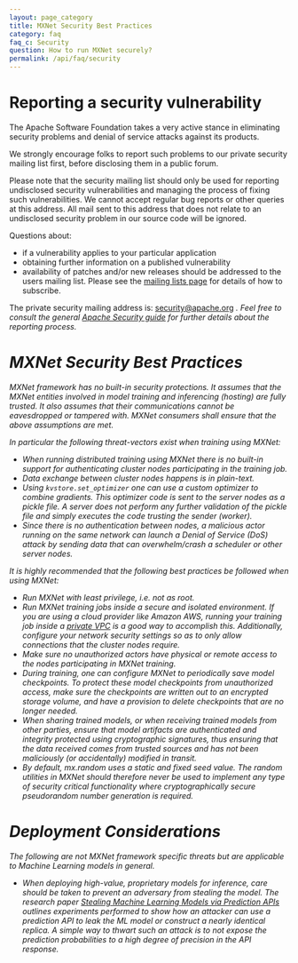 ```yaml
---
layout: page_category
title: MXNet Security Best Practices
category: faq
faq_c: Security
question: How to run MXNet securely?
permalink: /api/faq/security
---
```

<!--- Licensed to the Apache Software Foundation (ASF) under one -->
<!--- or more contributor license agreements.  See the NOTICE file -->
<!--- distributed with this work for additional information -->
<!--- regarding copyright ownership.  The ASF licenses this file -->
<!--- to you under the Apache License, Version 2.0 (the -->
<!--- "License"); you may not use this file except in compliance -->
<!--- with the License.  You may obtain a copy of the License at -->

<!---   http://www.apache.org/licenses/LICENSE-2.0 -->

<!--- Unless required by applicable law or agreed to in writing, -->
<!--- software distributed under the License is distributed on an -->
<!--- "AS IS" BASIS, WITHOUT WARRANTIES OR CONDITIONS OF ANY -->
<!--- KIND, either express or implied.  See the License for the -->
<!--- specific language governing permissions and limitations -->
<!--- under the License. -->

# Reporting a security vulnerability
The Apache Software Foundation takes a very active stance in eliminating security problems and denial of service attacks against its products.

We strongly encourage folks to report such problems to our private security mailing list first, before disclosing them in a public forum.

Please note that the security mailing list should only be used for reporting undisclosed security vulnerabilities and managing the process of fixing such vulnerabilities. We cannot accept regular bug reports or other queries at this address. All mail sent to this address that does not relate to an undisclosed security problem in our source code will be ignored.


Questions about:
* if a vulnerability applies to your particular application
* obtaining further information on a published vulnerability
* availability of patches and/or new releases
should be addressed to the users mailing list. Please see the [mailing lists page](/community/contribute#mxnet-dev-communications) for details of how to subscribe.

The private security mailing address is: <a href="mailto:security@apache.org">security@apache.org</a> <i class="far fa-envelope">. Feel free to consult the general [Apache Security guide](http://www.apache.org/security/) for further details about the reporting process.


# MXNet Security Best Practices

MXNet framework has no built-in security protections. It assumes that the MXNet entities involved in model training and inferencing (hosting) are fully trusted. It also assumes that their communications cannot be eavesdropped or tampered with. MXNet consumers shall ensure that the above assumptions are met.

In particular the following threat-vectors exist when training using MXNet:

* When running distributed training using MXNet there is no built-in support for authenticating cluster nodes participating in the training job.
* Data exchange between cluster nodes happens is in plain-text.
* Using `kvstore.set_optimizer` one can use a custom optimizer to combine gradients. This optimizer code is sent to the server nodes as a pickle file. A server does not perform any further validation of the pickle file and simply executes the code trusting the sender (worker).
* Since there is no authentication between nodes, a malicious actor running on the same network can launch a Denial of Service (DoS) attack by sending data that can overwhelm/crash a scheduler or other server nodes.

It is highly recommended that the following best practices be followed when using MXNet:

* Run MXNet with least privilege, i.e. not as root.
* Run MXNet training jobs inside a secure and isolated environment. If you are using a cloud provider like Amazon AWS, running your training job inside a [private VPC](https://aws.amazon.com/vpc/) is a good way to accomplish this. Additionally, configure your network security settings so as to only allow connections that the cluster nodes require.
* Make sure no unauthorized actors have physical or remote access to the nodes participating in MXNet training.
* During training, one can configure MXNet to periodically save model checkpoints. To protect these model checkpoints from unauthorized access, make sure the checkpoints are written out to an encrypted storage volume, and have a provision to delete checkpoints that are no longer needed.
* When sharing trained models, or when receiving trained models from other parties, ensure that model artifacts are authenticated and integrity protected using cryptographic signatures, thus ensuring that the data received comes from trusted sources and has not been maliciously (or accidentally) modified in transit.
* By default, mx.random uses a static and fixed seed value. The random utilities in MXNet should therefore never be used to implement any type of security critical functionality where cryptographically secure pseudorandom number generation is required.

# Deployment Considerations
The following are not MXNet framework specific threats but are applicable to Machine Learning models in general.

* When deploying high-value, proprietary models for inference, care should be taken to prevent an adversary from stealing the model. The research paper [Stealing Machine Learning Models via Prediction APIs](https://arxiv.org/pdf/1609.02943.pdf) outlines experiments performed to show how an attacker can use a prediction API to leak the ML model or construct a nearly identical replica. A simple way to thwart such an attack is to not expose the prediction probabilities to a high degree of precision in the API response.
